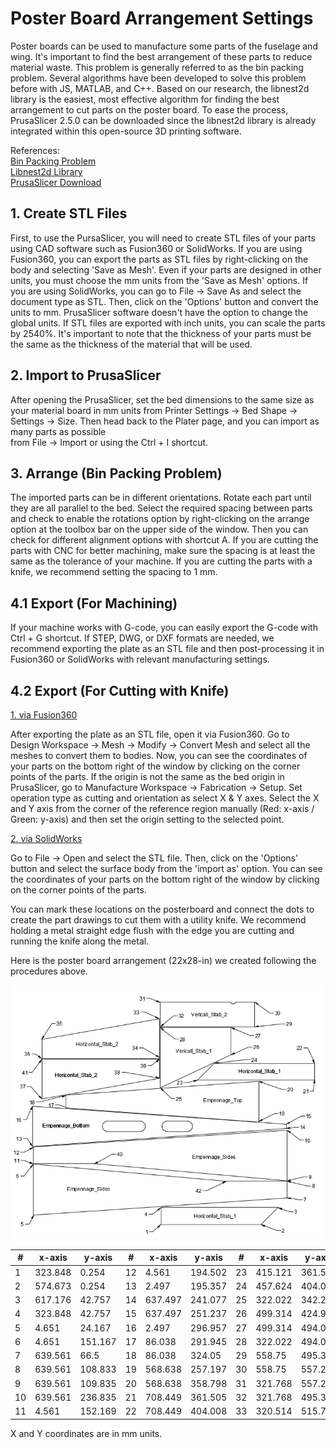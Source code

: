 # Poster Board Arrangement Settings  
Poster boards can be used to manufacture some parts of the fuselage and wing. It's important to find the best arrangement of these parts to reduce material waste. This problem is generally referred to as the bin packing problem. Several algorithms have been developed to solve this problem before with JS, MATLAB, and C++. Based on our research, the libnest2d library is the easiest, most effective algorithm for finding the best arrangement to cut parts on the poster board. To ease the process, PrusaSlicer 2.5.0 can be downloaded since the libnest2d library is already integrated within this open-source 3D printing software.  
 
References:<br> 
[Bin Packing Problem](https://en.wikipedia.org/wiki/Bin_packing_problem)<br>
[Libnest2d Library](https://github.com/tamasmeszaros/libnest2d)<br>
[PrusaSlicer Download](https://www.prusa3d.com/page/prusaslicer_424/)
 
## 1. Create STL Files 
First, to use the PursaSlicer, you will need to create STL files of your parts using CAD software such as Fusion360 or SolidWorks. If you are using Fusion360, you can export the parts as STL files by right-clicking on the body and selecting 'Save as Mesh'. Even if your parts are designed in other units, you must choose the mm units from the 'Save as Mesh' options. If you are using SolidWorks, you can go to File -> Save As and select the document type as STL. Then, click on the 'Options' button and convert the units to mm. PrusaSlicer software doesn't have the option to change the global units. If STL files are exported with inch units, you can scale the parts by 2540%. It's important to note that the thickness of your parts must be the same as the thickness of the material that will be used.  
 
## 2. Import to PrusaSlicer 
After opening the PrusaSlicer, set the bed dimensions to the same size as your material board in mm units from Printer Settings -> Bed Shape -> Settings -> Size. Then head back to the Plater page, and you can import as many parts as possible  
from File -> Import or using the Ctrl + I shortcut. 
 
## 3. Arrange (Bin Packing Problem) 
The imported parts can be in different orientations. Rotate each part until they are all parallel to the bed. Select the required spacing between parts and check to enable the rotations option by right-clicking on the arrange option at the toolbox bar on the upper side of the window. Then you can check for different alignment options with shortcut A. If you are cutting the parts with CNC for better machining, make sure the spacing is at least the same as the tolerance of your machine. If you are cutting the parts with a knife, we recommend setting the spacing to 1 mm.   
 
## 4.1 Export (For Machining) 
If your machine works with G-code, you can easily export the G-code with Ctrl + G shortcut. If STEP, DWG, or DXF formats are needed, we recommend exporting the plate as an STL file and then post-processing it in Fusion360 or SolidWorks with relevant manufacturing settings. 
 
## 4.2 Export (For Cutting with Knife) 
 
<u>1. via Fusion360</u>
 
After exporting the plate as an STL file, open it via Fusion360. Go to  
Design Workspace -> Mesh -> Modify -> Convert Mesh and select all the meshes to convert them to bodies. Now, you can see the coordinates of your parts on the bottom right of the window by clicking on the corner points of the parts. If the origin is not the same as the bed origin in PrusaSlicer, go to Manufacture Workspace -> Fabrication -> Setup. Set operation type as cutting and orientation as select X & Y axes. Select the X and Y axis from the corner of the reference region manually (Red: x-axis / Green: y-axis) and then set the origin setting to the selected point. 
 
<u>2. via SolidWorks</u>

Go to File -> Open and select the STL file. Then, click on the 'Options' button and select the surface body from the 'import as' option. You can see the coordinates of your parts on the bottom right of the window by clicking on the corner points of the parts.  
 
You can mark these locations on the posterboard and connect the dots to create the part drawings to cut them with a utility knife. We recommend holding a metal straight edge flush with the edge you are cutting and running the knife along the metal.  

Here is the poster board arrangement (22x28-in) we created following the procedures above.

![Poster Board](./posterboard.png)


| #        | x-axis   | y-axis   | #        | x-axis   | y-axis   | #        | x-axis   | y-axis   | #         | x-axis    | y-axis    |
|----------|----------|----------|----------|----------|----------|----------|----------|----------|-----------|-----------|-----------|
| 1        | 323.848  | 0.254    | 12       | 4.561    | 194.502  | 23       | 415.121  | 361.505  | 34        | 320.514   | 415.991   |
| 2        | 574.673  | 0.254    | 13       | 2.497    | 195.357  | 24       | 457.624  | 404.008  | 35        | 25.747    | 463.784   |
| 3        | 617.176  | 42.757   | 14       | 637.497  | 241.077  | 25       | 322.022  | 342.299  | 36        | 25.747    | 415.991   |
| 4        | 323.848  | 42.757   | 15       | 637.497  | 251.237  | 26       | 499.314  | 424.971  | 37        | 25.747    | 314.709   |
| 5        | 4.651    | 24.167   | 16       | 2.497    | 296.957  | 27       | 499.314  | 494.046  | 38        | 320.514   | 366.69    |
| 6        | 4.651    | 151.167  | 17       | 86.038   | 291.945  | 28       | 322.022  | 494.046  | 39        | 320.514   | 414.483   |
| 7        | 639.561  | 66.5     | 18       | 86.038   | 324.05   | 29       | 558.75   | 495.3    | 40        | 156.961   | 152.169   |
| 8        | 639.561  | 108.833  | 19       | 568.638  | 257.197  | 30       | 558.75   | 557.213  | 41        | 25.747    | 414.483   |
| 9        | 639.561  | 109.835  | 20       | 568.638  | 358.798  | 31       | 321.768  | 557.213  | 42        | 487.161   | 108.833   |
| 10       | 639.561  | 236.835  | 21       | 708.449  | 361.505  | 32       | 321.768  | 495.3    | 43        |           |           |
| 11       | 4.561    | 152.169  | 22       | 708.449  | 404.008  | 33       | 320.514  | 515.764  | 44        |           |           |

X and Y coordinates are in mm units.